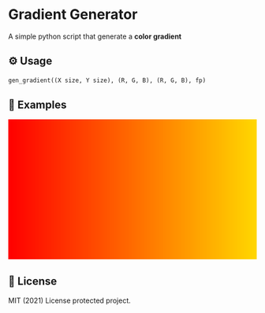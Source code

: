 # Gradient Generator
A simple python script that generate a **color gradient**

## ⚙️ Usage

```python
gen_gradient((X size, Y size), (R, G, B), (R, G, B), fp)
```

## 📌 Examples

![A generated color gradient](https://github.com/HYOUG/GradientGenerator/blob/main/examples/gradient_3.png?raw=true)

## 📜 License

MIT (2021) License protected project.

